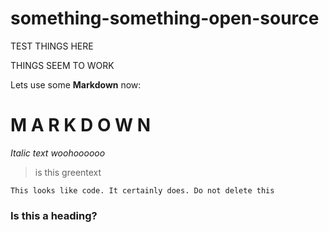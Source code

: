 # something-something-open-source

TEST THINGS HERE

THINGS SEEM TO WORK

Lets use some **Markdown** now:

# M  A  R  K  D  O  W  N

_Italic text woohoooooo_

>is this greentext
```
This looks like code. It certainly does. Do not delete this
```
### Is this a heading?
